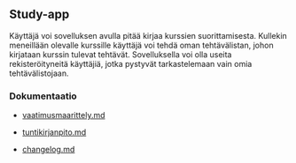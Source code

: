 ## Study-app

Käyttäjä voi sovelluksen avulla pitää kirjaa kurssien suorittamisesta. Kullekin meneillään olevalle kurssille käyttäjä voi tehdä oman tehtävälistan, johon kirjataan kurssin tulevat tehtävät. Sovelluksella voi olla useita rekisteröityneitä käyttäjiä, jotka pystyvät tarkastelemaan vain omia tehtävälistojaan.

### Dokumentaatio

- [vaatimusmaarittely.md](https://github.com/erjavaskivuori/ot-harjoitustyo/blob/main/dokumentaatio/vaatimusmaarittely.md)

- [tuntikirjanpito.md](https://github.com/erjavaskivuori/ot-harjoitustyo/blob/main/dokumentaatio/tuntikirjanpito.md)

- [changelog.md](https://github.com/erjavaskivuori/ot-harjoitustyo/blob/main/study-app/dokumentaatio/changelog.md)